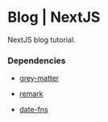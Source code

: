 # Blog | NextJS

NextJS blog tutorial.

### Dependencies

- [grey-matter](https://github.com/jonschlinkert/gray-matter)

- [remark](https://github.com/remarkjs/remark)

- [date-fns](https://date-fns.org/v2.16.1/docs/format)
